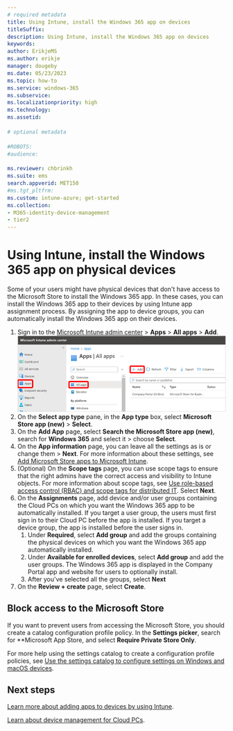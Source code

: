 ```yaml
---
# required metadata
title: Using Intune, install the Windows 365 app on devices
titleSuffix:
description: Using Intune, install the Windows 365 app on devices
keywords:
author: ErikjeMS  
ms.author: erikje
manager: dougeby
ms.date: 05/23/2023
ms.topic: how-to
ms.service: windows-365
ms.subservice:
ms.localizationpriority: high
ms.technology:
ms.assetid: 

# optional metadata

#ROBOTS:
#audience:

ms.reviewer: chbrinkh
ms.suite: ems
search.appverid: MET150
#ms.tgt_pltfrm:
ms.custom: intune-azure; get-started
ms.collection:
- M365-identity-device-management
- tier2
---
```


# Using Intune, install the Windows 365 app on physical devices

Some of your users might have physical devices that don't have access to the Microsoft Store to install the Windows 365 app. In these cases, you can install the Windows 365 app to their devices by using Intune app assignment process. By assigning the app to device groups, you can automatically install the Windows 365 app on their devices.

1. Sign in to the [Microsoft Intune admin center](https://go.microsoft.com/fwlink/?linkid=2109431) > **Apps** > **All apps** > **Add**.
    ![Screenshot of add an app](./media/install-windows-365-app-intune/add-app.png)
2. On the **Select app type** pane, in the **App type** box, select **Microsoft Store app (new)** > **Select**.
3. On the **Add App** page, select **Search the Microsoft Store app (new)**, search for **Windows 365** and select it > choose **Select**.
4. On the **App information** page, you can leave all the settings as is or change them > **Next**. For more information about these settings, see [Add Microsoft Store apps to Microsoft Intune](/mem/intune/apps/store-apps-microsoft).
5. (Optional) On the **Scope tags** page, you can use scope tags to ensure that the right admins have the correct access and visibility to Intune objects. For more information about scope tags, see [Use role-based access control (RBAC) and scope tags for distributed IT](/mem/intune/fundamentals/scope-tags). Select **Next**.
6. On the **Assignments** page, add device and/or user groups containing the Cloud PCs on which you want the Windows 365 app to be automatically installed. If you target a user group, the users must first sign in to their Cloud PC before the app is installed. If you target a device group, the app is installed before the user signs in.
    1. Under **Required**, select **Add group** and add the groups containing the physical devices on which you want the Windows 365 app automatically installed.
    2. Under **Available for enrolled devices**, select **Add group** and add the user groups. The Windows 365 app is displayed in the Company Portal app and website for users to optionally install.
    3. After you've selected all the groups, select **Next**
7. On the **Review + create** page, select **Create**.

## Block access to the Microsoft Store

If you want to prevent users from accessing the Microsoft Store, you should create a catalog configuration profile policy. In the **Settings picker**, search for **Microsoft App Store, and select **Require Private Store Only**.

For more help using the settings catalog to create a configuration profile policies, see [Use the settings catalog to configure settings on Windows and macOS devices](/mem/intune/configuration/settings-catalog).

<!-- ########################## -->
## Next steps

[Learn more about adding apps to devices by using Intune](/mem/intune/apps/apps-add).

[Learn about device management for Cloud PCs](device-management-overview.md).

